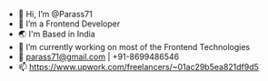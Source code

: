 - 👋 Hi, I’m @Parass71
- 👀 I’m a Frontend Developer
- 🌏 I'm Based in India
- 🌱 I’m currently working on most of the Frontend Technologies
- 💞️ parass71@gmail.com | +91-8699486546
- 📫 https://www.upwork.com/freelancers/~01ac29b5ea821df9d5

<!---
Parass71/Parass71 is a ✨ special ✨ repository because its `README.md` (this file) appears on your GitHub profile.
You can click the Preview link to take a look at your changes.
--->

